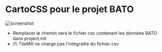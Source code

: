 # CartoCSS pour le projet BATO

![screenshot](https://raw.github.com/BATO-FR/bato_cartocss/master/rendu_BATO.png)

* Remplacer le chemin vers le fichier csv contenant les données BATO dans project.mll
* /!\ TileMill ne charge pas l'intégralité du fichier csv
